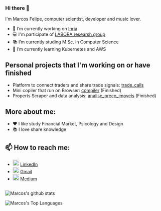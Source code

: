### Hi there 👋

I'm Marcos Felipe, computer scientist, developer and music lover.

- 🔭 I’m currently working on [Inria](https://inria.fr/fr)
- :computer: I'm participate of [LABORA researsh group](https://github.com/LABORA-INF-UFG) 
- 📚 I’m currently studing M.Sc. in Computer Science
- 🌱 I’m currently learning Kubernetes and AWS

## Personal projects that I'm working on or have finished

- Platform to connect traders and share trade signals: [trade_calls](https://github.com/marcosfelipp/trade_calls)
- Mini copiler that run on Browser: [compiler](https://github.com/marcosfelipp/Compiler) (Finished)
- Properts Scraper and data analysis: [analise_preco_imoveis](https://github.com/CrazyCCBlog/analise-preco-imoveis) (Finished)

## More about me:

- :hearts: I like study Financial Market, Psicology and Design
- :books: I love share knowledge

## 📫 How to reach me:

- <img height="20" src="https://i.pinimg.com/originals/ce/09/3c/ce093c7214ad357bb665cfd2f66a8b6b.png"> [LinkedIn](https://www.linkedin.com/in/marcosfelipp)
- <img height="20" src="https://image.flaticon.com/icons/svg/732/732200.svg"> [Gmail](mailto:felipemarcos40@gmail.com)
- <img height="20" src="https://cdn-images-1.medium.com/max/1200/1*6_fgYnisCa9V21mymySIvA.png"> [Medium](https://medium.com/@crazyccblog)

##

![Marcos's github stats](https://github-readme-stats.vercel.app/api?username=marcosfelipp&count_private=true&show_icons=true&theme=tokyonight)

![Marcos's Top Languages](https://github-readme-stats.vercel.app/api/top-langs/?username=marcosfelipp&layout=compact&theme=tokyonight)
